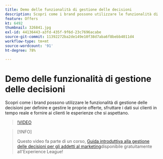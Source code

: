 ```yaml
---
title: Demo delle funzionalità di gestione delle decisioni
description: Scopri come i brand possono utilizzare le funzionalità di gestione delle decisioni per definire e gestire le proprie offerte, sfruttare i dati sui clienti in tempo reale e fornire ai clienti le esperienze che si aspettano.
feature: Offers
kt: 6492
thumbnail: 326841.jpg
exl-id: 44136443-a3fd-435f-9f6d-23c7696acabe
source-git-commit: 11392272ba2de149e10f38d7aba6f8bebb4011d4
workflow-type: tm+mt
source-wordcount: '91'
ht-degree: 78%

---
```


# Demo delle funzionalità di gestione delle decisioni

Scopri come i brand possono utilizzare le funzionalità di gestione delle decisioni per definire e gestire le proprie offerte, sfruttare i dati sui clienti in tempo reale e fornire ai clienti le esperienze che si aspettano.

>[!VIDEO](https://video.tv.adobe.com/v/326841?quality=12&learn=on)

>[!INFO]
>
> Questo video fa parte di un corso, [Guida introduttiva alla gestione delle decisioni per gli addetti al marketing](https://experienceleague.adobe.com/?recommended=ExperiencePlatform-U-1-2020.1.offerdecisioning)disponibile gratuitamente all&#39;Experience League!
